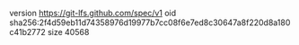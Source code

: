 version https://git-lfs.github.com/spec/v1
oid sha256:2f4d59eb11d74358976d19977b7cc08f6e7ed8c30647a8f220d8a180c41b2772
size 40568
